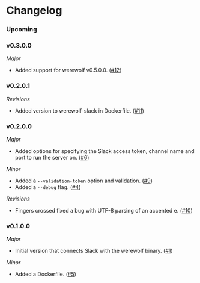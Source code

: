 # Changelog

### Upcoming

### v0.3.0.0

*Major*

* Added support for werewolf v0.5.0.0. ([#12](https://github.com/hjwylde/werewolf/issues/12))

### v0.2.0.1

*Revisions*

* Added version to werewolf-slack in Dockerfile. ([#11](https://github.com/hjwylde/werewolf/issues/11))

### v0.2.0.0

*Major*

* Added options for specifying the Slack access token, channel name and port to run the server on. ([#6](https://github.com/hjwylde/werewolf/issues/6))

*Minor*

* Added a `--validation-token` option and validation. ([#9](https://github.com/hjwylde/werewolf/issues/9))
* Added a `--debug` flag. ([#4](https://github.com/hjwylde/werewolf/issues/4))

*Revisions*

* Fingers crossed fixed a bug with UTF-8 parsing of an accented e. ([#10](https://github.com/hjwylde/werewolf/issues/10))

### v0.1.0.0

*Major*

* Initial version that connects Slack with the werewolf binary. ([#1](https://github.com/hjwylde/werewolf/issues/1))

*Minor*

* Added a Dockerfile. ([#5](https://github.com/hjwylde/werewolf/issues/5))
